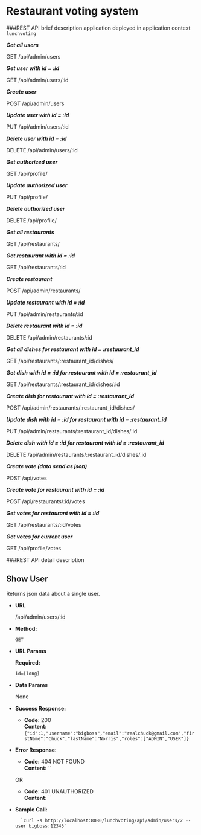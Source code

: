Restaurant voting system
===============================

###REST API brief description
application deployed in application context `lunchvoting`

***Get all users***

GET /api/admin/users 

***Get user with id = :id***

GET /api/admin/users/:id 

***Create user***

POST /api/admin/users

***Update user with id = :id***

PUT /api/admin/users/:id 

***Delete user with id = :id***

DELETE /api/admin/users/:id

***Get authorized user***

GET /api/profile/

***Update authorized user***

PUT /api/profile/

***Delete authorized user***

DELETE /api/profile/

***Get all restaurants***

GET /api/restaurants/

***Get restaurant with id = :id***

GET /api/restaurants/:id 

***Create restaurant***

POST /api/admin/restaurants/

***Update restaurant with id = :id***

PUT /api/admin/restaurants/:id 

***Delete restaurant with id = :id***

DELETE /api/admin/restaurants/:id

***Get all dishes for restaurant with id = :restaurant_id***

GET /api/restaurants/:restaurant_id/dishes/

***Get dish with id = :id for restaurant with id = :restaurant_id***

GET /api/restaurants/:restaurant_id/dishes/:id 

***Create dish for restaurant with id = :restaurant_id***

POST /api/admin/restaurants/:restaurant_id/dishes/

***Update dish with id = :id for restaurant with id = :restaurant_id***

PUT /api/admin/restaurants/:restaurant_id/dishes/:id 

***Delete dish with id = :id for restaurant with id = :restaurant_id***

DELETE /api/admin/restaurants/:restaurant_id/dishes/:id 

***Create vote (data send as json)***

POST /api/votes

***Create vote for restaurant with id = :id***

POST /api/restaurants/:id/votes

***Get votes for restaurant with id = :id***

GET /api/restaurants/:id/votes

***Get votes for current user***

GET /api/profile/votes


###REST API detail description

**Show User**
----
  Returns json data about a single user.

* **URL**

  /api/admin/users/:id

* **Method:**

  `GET`
  
*  **URL Params**

   **Required:**
 
   `id=[long]`

* **Data Params**

  None

* **Success Response:**

  * **Code:** 200 <br />
    **Content:** `{"id":1,"username":"bigboss","email":"realchuck@gmail.com","firstName":"Chuck","lastName":"Norris","roles":["ADMIN","USER"]}`
 
* **Error Response:**

  * **Code:** 404 NOT FOUND <br />
    **Content:** ``

  OR

  * **Code:** 401 UNAUTHORIZED <br />
    **Content:** ``

* **Sample Call:**

  ```
    `curl -s http://localhost:8080/lunchvoting/api/admin/users/2 --user bigboss:12345`
  ```